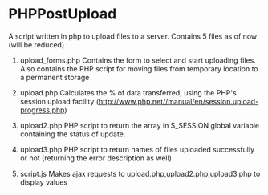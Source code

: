 PHPPostUpload
=============
A script written in php to upload files to a server.
Contains 5 files as of now (will be reduced)

1. upload_forms.php
   Contains the form to select and start uploading files. Also contains the PHP script for moving files from temporary location to a permanent      storage

2. upload.php
   Calculates the % of data transferred, using the PHP's session upload facility (http://www.php.net//manual/en/session.upload-progress.php)

3. upload2.php
   PHP script to return the array in $_SESSION global variable containing the status of update.

4. upload3.php
   PHP script to return names of files uploaded successfully or not (returning the error description as well)

5. script.js
   Makes ajax requests to upload.php,upload2.php,upload3.php to display values
